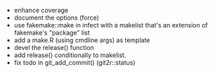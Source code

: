 - enhance coverage
- document the options (force)
- use fakemake::make in infect with a makelist that's an extension of fakemake's
  "package" list
- add a make.R (using cmdline args) as template
- devel the release() function
- add release() conditionally to makelist.
- fix todo in git\_add\_commit() (git2r::status)
